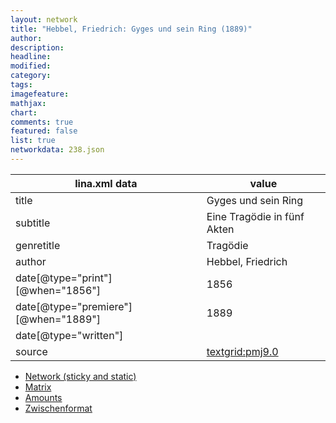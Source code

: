 ```yaml
---
layout: network
title: "Hebbel, Friedrich: Gyges und sein Ring (1889)"
author:
description:
headline:
modified:
category:
tags:
imagefeature: 
mathjax: 
chart: 
comments: true
featured: false
list: true
networkdata: 238.json
---
```

lina.xml data  | value
------------- | -------------
title|Gyges und sein Ring
subtitle|Eine Tragödie in fünf Akten
genretitle|Tragödie
author|Hebbel, Friedrich
date[@type="print"][@when="1856"]|1856
date[@type="premiere"][@when="1889"]|1889
date[@type="written"]|
source|[textgrid:pmj9.0](https://textgridlab.org/1.0/tgcrud-public/rest/textgrid:pmj9.0/data)



* [Network (sticky and static)](/network238)
* [Matrix](/matrix238)
* [Amounts](/amounts238)
* [Zwischenformat](/lina238 )
